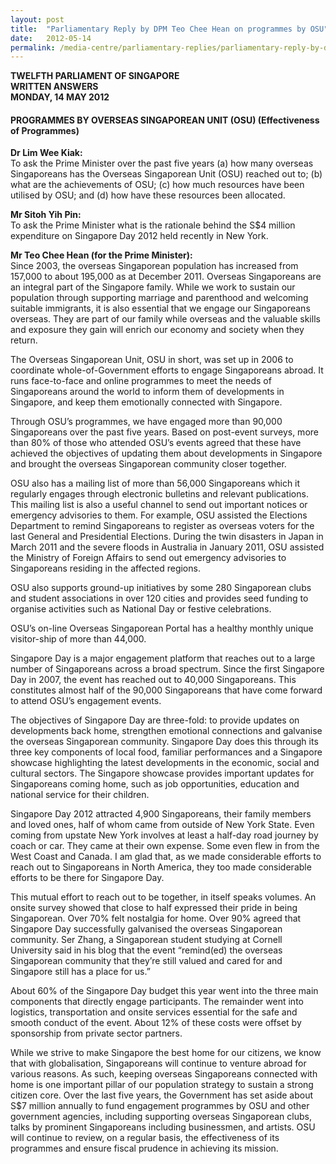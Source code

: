 ```yaml
---
layout: post
title:  "Parliamentary Reply by DPM Teo Chee Hean on programmes by OSU"
date:   2012-05-14
permalink: /media-centre/parliamentary-replies/parliamentary-reply-by-dpm-teo-chee-hean-on-programmes-by-osu/
---
```


**TWELFTH PARLIAMENT OF SINGAPORE  
WRITTEN ANSWERS  
MONDAY, 14 MAY 2012**

#### **PROGRAMMES BY OVERSEAS SINGAPOREAN UNIT (OSU) (Effectiveness of Programmes)**

**Dr Lim Wee Kiak:**  
To ask the Prime Minister over the past five years (a) how many overseas Singaporeans has the Overseas Singaporean Unit (OSU) reached out to; (b) what are the achievements of OSU; (c) how much resources  have been utilised by OSU; and (d) how have these resources been allocated.
 
**Mr Sitoh Yih Pin:**  
To ask the Prime Minister what is the rationale behind the S$4 million expenditure on Singapore Day 2012 held recently in New York.  

**Mr Teo Chee Hean (for the Prime Minister):**    
Since 2003, the overseas Singaporean population has increased from 157,000 to about 195,000 as at December 2011. Overseas Singaporeans are an integral part of the Singapore family.  While we work to sustain our population through supporting marriage and parenthood and welcoming suitable immigrants, it is also essential that we engage our Singaporeans overseas. They are part of our family while overseas and the valuable skills and exposure they gain will enrich our economy and society when they return.

The Overseas Singaporean Unit, OSU in short, was set up in 2006 to coordinate whole-of-Government efforts to engage Singaporeans abroad. It runs face-to-face and online programmes to meet the needs of Singaporeans around the world to inform them of developments in Singapore, and keep them emotionally connected with Singapore.

Through OSU’s programmes, we have engaged more than 90,000 Singaporeans over the past five years. Based on post-event surveys, more than 80% of those who attended OSU’s events agreed that these have achieved the objectives of updating them about developments in Singapore and brought the overseas Singaporean community closer together.

OSU also has a mailing list of more than 56,000 Singaporeans which it regularly engages through electronic bulletins and relevant publications. This mailing list is also a useful channel to send out important notices or emergency advisories to them. For example, OSU assisted the Elections Department to remind Singaporeans to register as overseas voters for the last General and Presidential Elections. During the twin disasters in Japan in March 2011 and the severe floods in Australia in January 2011, OSU assisted the Ministry of Foreign Affairs to send out emergency advisories to Singaporeans residing in the affected regions.

OSU also supports ground-up initiatives by some 280 Singaporean clubs and student associations in over 120 cities and provides seed funding to organise activities such as National Day or festive celebrations.  
 
OSU’s on-line Overseas Singaporean Portal has a healthy monthly unique visitor-ship of more than 44,000.

Singapore Day is a major engagement platform that reaches out to a large number of Singaporeans across a broad spectrum.  Since the first Singapore Day in 2007, the event has reached out to 40,000 Singaporeans. This constitutes almost half of the 90,000 Singaporeans that have come forward to attend OSU’s engagement events.
 
The objectives of Singapore Day are three-fold: to provide updates on developments back home, strengthen emotional connections and galvanise the overseas Singaporean community. Singapore Day does this through its three key components of local food, familiar performances and a Singapore showcase highlighting the latest developments in the economic, social and cultural sectors. The Singapore showcase provides important updates for Singaporeans coming home, such as job opportunities, education and national service for their children.

Singapore Day 2012 attracted 4,900 Singaporeans, their family members and loved ones, half of whom came from outside of New York State. Even coming from upstate New York involves at least a half-day road journey by coach or car. They came at their own expense. Some even flew in from the West Coast and Canada.  I am glad that, as we made considerable efforts to reach out to Singaporeans in North America, they too made considerable efforts to be there for Singapore Day.

This mutual effort to reach out to be together, in itself speaks volumes. An onsite survey showed that close to half expressed their pride in being Singaporean.  Over 70% felt nostalgia for home.  Over 90% agreed that Singapore Day successfully galvanised the overseas Singaporean community.  Ser Zhang, a Singaporean student studying at Cornell University said in his blog that the event “remind(ed) the overseas Singaporean
community that they’re still valued and cared for and Singapore still has a place for us.”  

About 60% of the Singapore Day budget this year went into the three main components that directly engage participants. The remainder went into logistics, transportation and onsite services essential for the safe and smooth conduct of the event.  About 12% of these costs were offset by sponsorship from private sector partners.

While we strive to make Singapore the best home for our citizens, we know that with globalisation, Singaporeans will continue to venture abroad for various reasons. As such, keeping overseas Singaporeans connected with home is one important pillar of our population strategy to sustain a strong citizen core. Over the last five years, the Government has set aside about S$7 million annually to fund engagement programmes by OSU and other government agencies, including supporting overseas Singaporean clubs, talks by prominent Singaporeans including businessmen, and artists.  OSU will continue to review, on a regular basis, the effectiveness of its programmes and ensure fiscal prudence in achieving its mission.



